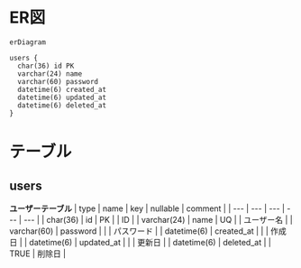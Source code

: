# ER図

```mermaid
erDiagram

users {
  char(36) id PK
  varchar(24) name
  varchar(60) password
  datetime(6) created_at
  datetime(6) updated_at
  datetime(6) deleted_at
}
```

# テーブル

## users
**ユーザーテーブル**
| type | name | key | nullable | comment |
| --- | --- | --- | --- | --- |
| char(36) | id | PK | | ID |
| varchar(24) | name | UQ | | ユーザー名 |
| varchar(60) | password | | | パスワード |
| datetime(6) | created_at | | | 作成日 |
| datetime(6) | updated_at | | | 更新日 |
| datetime(6) | deleted_at | | TRUE | 削除日 |
